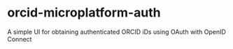 # orcid-microplatform-auth
A simple UI for obtaining authenticated ORCID iDs using OAuth with OpenID Connect
